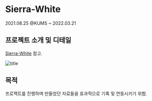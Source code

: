 # Sierra-White
2021.08.25 @KUMS ~ 2022.03.21

## 프로젝트 소개 및 디테일
[Sierra-White](https://tidal-daphne-7cf.notion.site/Sierra-White-f3becdd98dc94cc4a3be2c2e300312a0) 참고.

![title](https://user-images.githubusercontent.com/90170053/159237384-232dca32-5c0a-4b4c-ad7c-9c9e5ad46938.PNG)

## 목적
프로젝트를 진행하며 만들었던 자료들을 효과적으로 기록 및 연동시키기 위함.
